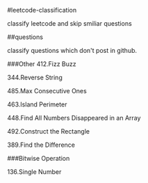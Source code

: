 #leetcode-classification

classify leetcode and skip smiliar questions

##questions

classify questions which don't post in github.

###Other
412.Fizz Buzz

344.Reverse String

485.Max Consecutive Ones

463.Island Perimeter

448.Find All Numbers Disappeared in an Array

492.Construct the Rectangle

389.Find the Difference

###Bitwise Operation

136.Single Number